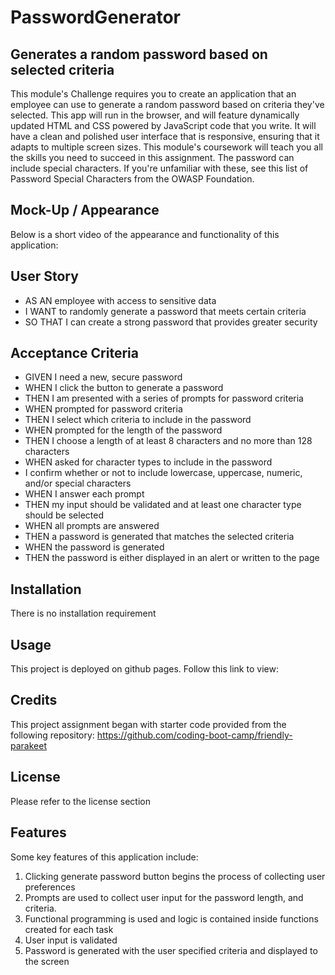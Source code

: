 
# PasswordGenerator

## Generates a random password based on selected criteria

This module's Challenge requires you to create an application that an employee can use to generate a random password based on criteria they've selected. This app will run in the browser, and will feature dynamically updated HTML and CSS powered by JavaScript code that you write. It will have a clean and polished user interface that is responsive, ensuring that it adapts to multiple screen sizes. This module's coursework will teach you all the skills you need to succeed in this assignment. The password can include special characters. If you're unfamiliar with these, see this list of Password Special Characters from the OWASP Foundation.

## Mock-Up / Appearance

Below is a short video of the appearance and functionality of this application:

## User Story

- AS AN employee with access to sensitive data
- I WANT to randomly generate a password that meets certain criteria
- SO THAT I can create a strong password that provides greater security

## Acceptance Criteria

- GIVEN I need a new, secure password
- WHEN I click the button to generate a password
- THEN I am presented with a series of prompts for password criteria
- WHEN prompted for password criteria
- THEN I select which criteria to include in the password
- WHEN prompted for the length of the password
- THEN I choose a length of at least 8 characters and no more than 128 characters
- WHEN asked for character types to include in the password
- I confirm whether or not to include lowercase, uppercase, numeric, and/or special characters
- WHEN I answer each prompt
- THEN my input should be validated and at least one character type should be selected
- WHEN all prompts are answered
- THEN a password is generated that matches the selected criteria
- WHEN the password is generated
- THEN the password is either displayed in an alert or written to the page

## Installation

There is no installation requirement

## Usage

This project is deployed on github pages.
Follow this link to view:

## Credits

This project assignment began with starter code provided from the following repository:
<https://github.com/coding-boot-camp/friendly-parakeet>

## License

Please refer to the license section

## Features

Some key features of this application include:

1. Clicking generate password button begins the process of collecting user preferences
2. Prompts are used to collect user input for the password length, and criteria.
3. Functional programming is used and logic is contained inside functions created for each task
4. User input is validated
5. Password is generated with the user specified criteria and displayed to the screen
